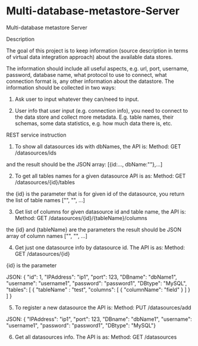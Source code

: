 # Multi-database-metastore-Server
Multi-database metastore Server

Description

The goal of this project is to keep information (source description in terms of virtual data integration approach) about the available data stores.
 
The information should include all useful aspects, e.g. url, port, username, password, database name, what protocol to use to connect, what connection format is, any other information about the datastore. The information should be collected in two ways:

1. Ask user to input whatever they can/need to input.

2. User info that user input (e.g. connection info), you need to connect to the data store and collect more metadata. E.g. table names, their schemas, some data statistics, e.g. how much data there is, etc.

REST service instruction

1) To show all datasources ids with dbNames, the API is:
Method: GET
/datasources/ids
 
and the result should be the JSON array:  [{id:..., dbName:""},...]
 
2) To get all tables names for a given datasource API is as:
Method: GET
/datasources/{id}/tables
 
the {id} is the parameter
that is for given id of the datasource, you return the list of table names ["", "", ...]
 
3) Get list of columns for given datasource id and table name, the API is:
Method: GET
/datasources/{id}/{tableName}/columns
 
the {id} and {tableName} are the parameters
the result should be JSON array of column names ["", "", ...]
 
4) Get just one datasource info by datasource id. The API is as:
Method: GET
/datasources/{id}
 
{id} is the parameter
 
JSON:
{ "id": 1, "IPAddress": "ip1", "port": 123, "DBname": "dbName1", "username": "username1", "password": "password1", "DBtype": "MySQL", "tables": [ { "tableName" : "test",   "columns": [ { "columnName": "field" } ] } ] }
 

5) To register a new datasource the API is:
Method: PUT
/datasources/add
 
JSON:
{ "IPAddress": "ip1", "port": 123, "DBname": "dbName1", "username": "username1", "password": "password1", "DBtype": "MySQL"}
 
 
6) Get all datasources info. The API is as:
Method: GET
/datasources

